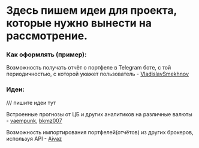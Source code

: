 # Здесь пишем идеи для проекта, которые нужно вынести на рассмотрение.

### Как оформлять (пример):
Возможность получать отчёт о портфеле в Telegram боте, с той периодичностью, с которой укажет пользователь - <a href="https://github.com/VladislavSmekhnov">VladislavSmekhnov</a>

### Идеи:
/// пишите идеи тут

Встроенные прогнозы от ЦБ и других аналитиков на различные валюты - <a href="https://github.com/vaempunk">vaempunk</a>, <a href="https://github.com/bkmz007">bkmz007</a>

Возможность импортирования портфелей(отчётов) из других брокеров, используя API - <a href="https://github.com/AivazNurgaliev">Aivaz</a>
